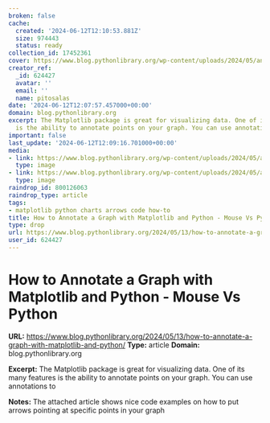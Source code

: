 ```yaml
---
broken: false
cache:
  created: '2024-06-12T12:10:53.881Z'
  size: 974443
  status: ready
collection_id: 17452361
cover: https://www.blog.pythonlibrary.org/wp-content/uploads/2024/05/annotated_graph-1024x843.jpg
creator_ref:
  _id: 624427
  avatar: ''
  email: ''
  name: pitosalas
date: '2024-06-12T12:07:57.457000+00:00'
domain: blog.pythonlibrary.org
excerpt: The Matplotlib package is great for visualizing data. One of its many features
  is the ability to annotate points on your graph. You can use annotations to
important: false
last_update: '2024-06-12T12:09:16.701000+00:00'
media:
- link: https://www.blog.pythonlibrary.org/wp-content/uploads/2024/05/annotated_graph-1024x843.jpg
  type: image
- link: https://www.blog.pythonlibrary.org/wp-content/uploads/2024/05/annotated_graph.jpg
  type: image
raindrop_id: 800126063
raindrop_type: article
tags:
- matplotlib python charts arrows code how-to
title: How to Annotate a Graph with Matplotlib and Python - Mouse Vs Python
type: drop
url: https://www.blog.pythonlibrary.org/2024/05/13/how-to-annotate-a-graph-with-matplotlib-and-python/
user_id: 624427
---
```


# How to Annotate a Graph with Matplotlib and Python - Mouse Vs Python

**URL:** https://www.blog.pythonlibrary.org/2024/05/13/how-to-annotate-a-graph-with-matplotlib-and-python/
**Type:** article
**Domain:** blog.pythonlibrary.org

**Excerpt:** The Matplotlib package is great for visualizing data. One of its many features is the ability to annotate points on your graph. You can use annotations to

**Notes:**
The attached article shows nice code examples on how to put arrows pointing at specific points in your graph

